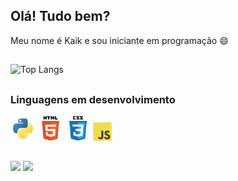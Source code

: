 <div>
<h2>Olá! Tudo bem?</h2>

Meu nome é Kaik e sou iniciante em programação 😄
</div>

##

![Top Langs](https://github-readme-stats.vercel.app/api/top-langs/?username=KaikNunes&layout=compact&theme=dark)

##

<div>
<h3 align="left">Linguagens em desenvolvimento</h3>

<p align="left"> <img src="https://raw.githubusercontent.com/devicons/devicon/master/icons/python/python-original.svg" alt="python" width="40" height="40"/> </a>
<img src="https://raw.githubusercontent.com/devicons/devicon/master/icons/html5/html5-original-wordmark.svg" alt="html5" width="40" height="40"/> </a>
<img src="https://raw.githubusercontent.com/devicons/devicon/master/icons/css3/css3-original-wordmark.svg" alt="css3" width="40" height="40"/> </a>
<img src="https://raw.githubusercontent.com/devicons/devicon/master/icons/javascript/javascript-original.svg" alt="javascript" width="30" height="30"/> </a>
</div>

##

<div> 
  <a href = "mailto:kaikleonardo30@gmail.com"><img src="https://img.shields.io/badge/Gmail-D14836?style=for-the-badge&logo=gmail&logoColor=white" target="_blank"></a>
  <a href="https://www.linkedin.com/in/kaik-nunes-oliveira-092298216/" target="_blank"><img src="https://img.shields.io/badge/-LinkedIn-%230077B5?style=for-the-badge&logo=linkedin&logoColor=white" target="_blank"></a> 
</div>
